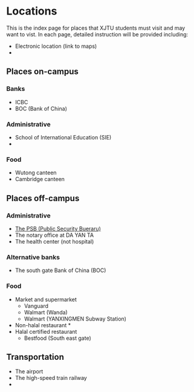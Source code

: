 # Locations
This is the index page for places that XJTU students must visit and may want to vist. In each page, detailed instruction will be provided including: 
* Electronic location (link to maps)
* 

## Places on-campus 
### Banks
* ICBC
* BOC (Bank of China)

### Administrative
* School of International Education (SIE)
* 
### Food
* Wutong canteen
* Cambridge canteen

## Places off-campus
### Administrative 
* [The PSB (Public Security Bueraru)](the-psb/README.md)
* The notary office at DA YAN TA
* The health center (not hospital)
  
### Alternative banks
* The south gate Bank of China (BOC)

### Food
* Market and supermarket 
  * Vanguard 
  * Walmart (Wanda)
  * Walmart (YANXINGMEN Subway Station)
* Non-halal restaurant
  * 
* Halal certified restaurant
  * Bestfood (South east gate)

## Transportation 
* The airport 
* The high-speed train railway
* 